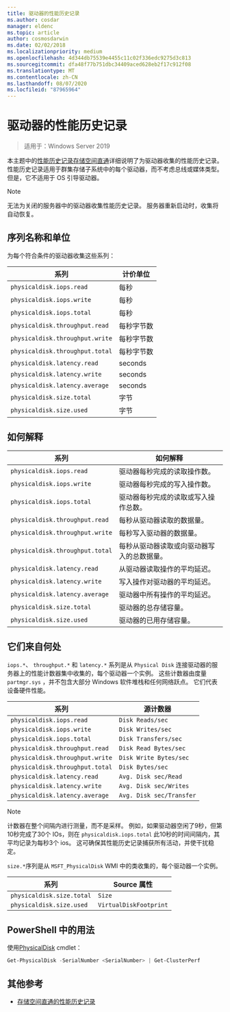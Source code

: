 ```yaml
---
title: 驱动器的性能历史记录
ms.author: cosdar
manager: eldenc
ms.topic: article
author: cosmosdarwin
ms.date: 02/02/2018
ms.localizationpriority: medium
ms.openlocfilehash: 4d344db75539e4455c11c02f336edc9275d3c813
ms.sourcegitcommit: dfa48f77b751dbc34409aced628eb2f17c912f08
ms.translationtype: MT
ms.contentlocale: zh-CN
ms.lasthandoff: 08/07/2020
ms.locfileid: "87965964"
---
```

# <a name="performance-history-for-drives"></a>驱动器的性能历史记录

> 适用于：Windows Server 2019

本主题中的[性能历史记录存储空间直通](performance-history.md)详细说明了为驱动器收集的性能历史记录。 性能历史记录适用于群集存储子系统中的每个驱动器，而不考虑总线或媒体类型。 但是，它不适用于 OS 引导驱动器。

   > [!NOTE]
   > 无法为关闭的服务器中的驱动器收集性能历史记录。 服务器重新启动时，收集将自动恢复。

## <a name="series-names-and-units"></a>序列名称和单位

为每个符合条件的驱动器收集这些系列：

| 系列                          | 计价单位             |
|---------------------------------|------------------|
| `physicaldisk.iops.read`        | 每秒       |
| `physicaldisk.iops.write`       | 每秒       |
| `physicaldisk.iops.total`       | 每秒       |
| `physicaldisk.throughput.read`  | 每秒字节数 |
| `physicaldisk.throughput.write` | 每秒字节数 |
| `physicaldisk.throughput.total` | 每秒字节数 |
| `physicaldisk.latency.read`     | seconds          |
| `physicaldisk.latency.write`    | seconds          |
| `physicaldisk.latency.average`  | seconds          |
| `physicaldisk.size.total`       | 字节            |
| `physicaldisk.size.used`        | 字节            |

## <a name="how-to-interpret"></a>如何解释

| 系列                          | 如何解释                                                            |
|---------------------------------|-----------------------------------------------------------------------------|
| `physicaldisk.iops.read`        | 驱动器每秒完成的读取操作数。                |
| `physicaldisk.iops.write`       | 驱动器每秒完成的写入操作数。               |
| `physicaldisk.iops.total`       | 驱动器每秒完成的读取或写入操作总数。 |
| `physicaldisk.throughput.read`  | 每秒从驱动器读取的数据量。                            |
| `physicaldisk.throughput.write` | 每秒写入驱动器的数据量。                           |
| `physicaldisk.throughput.total` | 每秒从驱动器读取或向驱动器写入的总数据量。        |
| `physicaldisk.latency.read`     | 从驱动器读取操作的平均延迟。                          |
| `physicaldisk.latency.write`    | 写入操作对驱动器的平均延迟。                           |
| `physicaldisk.latency.average`  | 驱动器中所有操作的平均延迟。                     |
| `physicaldisk.size.total`       | 驱动器的总存储容量。                                    |
| `physicaldisk.size.used`        | 驱动器的已用存储容量。                                     |

## <a name="where-they-come-from"></a>它们来自何处

`iops.*`、 `throughput.*` 和 `latency.*` 系列是从 `Physical Disk` 连接驱动器的服务器上的性能计数器集中收集的，每个驱动器一个实例。 这些计数器由度量 `partmgr.sys` ，并不包含大部分 Windows 软件堆栈和任何网络跃点。 它们代表设备硬件性能。

| 系列                          | 源计数器           |
|---------------------------------|--------------------------|
| `physicaldisk.iops.read`        | `Disk Reads/sec`         |
| `physicaldisk.iops.write`       | `Disk Writes/sec`        |
| `physicaldisk.iops.total`       | `Disk Transfers/sec`     |
| `physicaldisk.throughput.read`  | `Disk Read Bytes/sec`    |
| `physicaldisk.throughput.write` | `Disk Write Bytes/sec`   |
| `physicaldisk.throughput.total` | `Disk Bytes/sec`         |
| `physicaldisk.latency.read`     | `Avg. Disk sec/Read`     |
| `physicaldisk.latency.write`    | `Avg. Disk sec/Writes`   |
| `physicaldisk.latency.average`  | `Avg. Disk sec/Transfer` |

   > [!NOTE]
   > 计数器在整个间隔内进行测量，而不是采样。 例如，如果驱动器空闲了9秒，但第10秒完成了30个 IOs，则在 `physicaldisk.iops.total` 此10秒的时间间隔内，其平均记录为每秒3个 ios。 这可确保其性能历史记录捕获所有活动，并使干扰稳定。

`size.*`序列是从 `MSFT_PhysicalDisk` WMI 中的类收集的，每个驱动器一个实例。

| 系列                          | Source 属性        |
|---------------------------------|------------------------|
| `physicaldisk.size.total`       | `Size`                 |
| `physicaldisk.size.used`        | `VirtualDiskFootprint` |

## <a name="usage-in-powershell"></a>PowerShell 中的用法

使用[PhysicalDisk](/powershell/module/storage/get-physicaldisk) cmdlet：

```PowerShell
Get-PhysicalDisk -SerialNumber <SerialNumber> | Get-ClusterPerf
```

## <a name="additional-references"></a>其他参考

- [存储空间直通的性能历史记录](performance-history.md)
